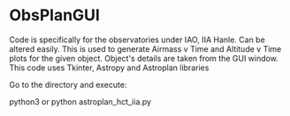 # ObsPlanGUI
Code is specifically for the observatories under IAO, IIA Hanle.
Can be altered easily.
This is used to generate Airmass v Time and Altitude v Time plots for the given 
object.
Object's details are taken from the GUI window.
This code uses Tkinter, Astropy and Astroplan libraries

Go to the directory and execute:

python3 or python astroplan_hct_iia.py
